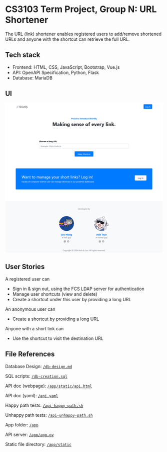# CS3103 Term Project, Group N: URL Shortener

The URL (link) shortener enables registered users to add/remove shortened URLs and anyone with the shortcut can retrieve the full URL.

## Tech stack

- Frontend: HTML, CSS, JavaScript, Bootstrap, Vue.js
- API: OpenAPI Specification, Python, Flask
- Database: MariaDB

## UI

![UI](/ui.png "User interface of the app")

## User Stories

A registered user can

- Sign in & sign out, using the FCS LDAP server for authentication
- Manage user shortcuts (view and delete)
- Create a shortcut under this user by providing a long URL

An anonymous user can

- Create a shortcut by providing a long URL

Anyone with a short link can

- Use the shortcut to visit the destination URL

## File References

Database Design: [`/db-design.md`](/db-design.md)

SQL scripts: [`/db-creation.sql`](/db-creation.sql)

API doc (webpage): [`/app/static/api.html`](/app/static/api.html)

API doc (yaml): [`/api.yaml`](/api.yaml)

Happy path tests: [`/api-happy-path.sh`](/api-happy-path.sh)

Unhappy path tests: [`/api-unhappy-path.sh`](/api-unhappy-path.sh)

App folder: [`/app`](/app)

API server: [`/app/app.py`](/app/app.py)

Static file directory: [`/app/static`](/app/static)

